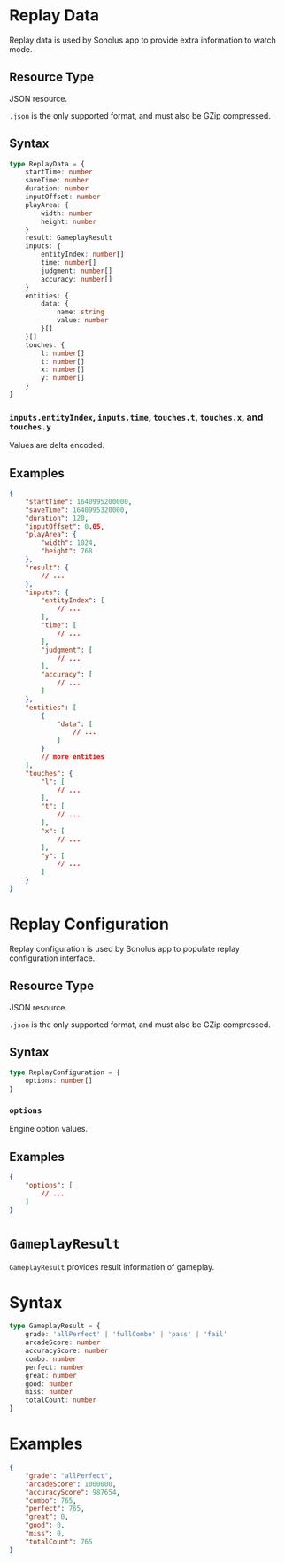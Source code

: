# Replay Data

Replay data is used by Sonolus app to provide extra information to watch mode.

## Resource Type

JSON resource.

`.json` is the only supported format, and must also be GZip compressed.

## Syntax

```ts
type ReplayData = {
    startTime: number
    saveTime: number  
    duration: number
    inputOffset: number
    playArea: {
        width: number
        height: number
    }
    result: GameplayResult
    inputs: {
        entityIndex: number[]
        time: number[]
        judgment: number[]
        accuracy: number[]
    }
    entities: {
        data: {
            name: string
            value: number
        }[]
    }[]
    touches: {
        l: number[]
        t: number[]
        x: number[]
        y: number[]
    }
}
```

### `inputs.entityIndex`, `inputs.time`, `touches.t`, `touches.x`, and `touches.y`

Values are delta encoded.

## Examples

```json
{
    "startTime": 1640995200000,
    "saveTime": 1640995320000,
    "duration": 120,
    "inputOffset": 0.05,
    "playArea": {
        "width": 1024,
        "height": 768
    },
    "result": {
        // ...
    },
    "inputs": {
        "entityIndex": [
            // ...
        ],
        "time": [
            // ...
        ],
        "judgment": [
            // ...
        ],
        "accuracy": [
            // ...
        ]
    },
    "entities": [
        {
            "data": [
                // ...
            ]
        }
        // more entities
    ],
    "touches": {
        "l": [
            // ...
        ],
        "t": [
            // ...
        ],
        "x": [
            // ...
        ],
        "y": [
            // ...
        ]
    }
}
```
# Replay Configuration

Replay configuration is used by Sonolus app to populate replay configuration interface.

## Resource Type

JSON resource.

`.json` is the only supported format, and must also be GZip compressed.

## Syntax

```ts
type ReplayConfiguration = {
    options: number[]
}
```

### `options`

Engine option values.

## Examples

```json
{
    "options": [
        // ...
    ]
}
```
# `GameplayResult`

`GameplayResult` provides result information of gameplay.

# Syntax

```ts
type GameplayResult = {
    grade: 'allPerfect' | 'fullCombo' | 'pass' | 'fail'
    arcadeScore: number
    accuracyScore: number
    combo: number
    perfect: number
    great: number
    good: number
    miss: number
    totalCount: number
}
```

# Examples

```json
{
    "grade": "allPerfect",
    "arcadeScore": 1000000,
    "accuracyScore": 987654,
    "combo": 765,
    "perfect": 765,
    "great": 0,
    "good": 0,
    "miss": 0,
    "totalCount": 765
}
```